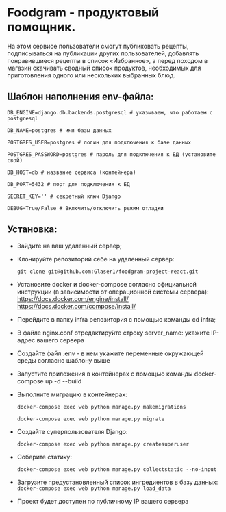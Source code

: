 # Foodgram - продуктовый помощник.

На этом сервисе пользователи смогут публиковать рецепты, подписываться на публикации других пользователей, добавлять понравившиеся рецепты в список «Избранное», а перед походом в магазин скачивать сводный список продуктов, необходимых для приготовления одного или нескольких выбранных блюд.

## Шаблон наполнения env-файла:
``` DB_ENGINE=django.db.backends.postgresql # указываем, что работаем с postgresql ```

``` DB_NAME=postgres # имя базы данных ```

``` POSTGRES_USER=postgres # логин для подключения к базе данных ```

``` POSTGRES_PASSWORD=postgres # пароль для подключения к БД (установите свой) ```

``` DB_HOST=db # название сервиса (контейнера) ```

``` DB_PORT=5432 # порт для подключения к БД ```

``` SECRET_KEY='' # секретный ключ Django ```

``` DEBUG=True/False # Включить/отключить режим отладки ```

## Установка:
* Зайдите на ваш удаленный сервер;
* Клонируйте репозиторий себе на удаленный сервер:

  ``` git clone git@github.com:Glaser1/foodgram-project-react.git ```
* Установите docker и docker-compose согласно официальной инструкции (в зависимости от операционной системы сервера):
    https://docs.docker.com/engine/install/    
    https://docs.docker.com/compose/install/
* Перейдите в папку infra репозитория с помощью команды cd infra;
* В файле nginx.conf отредактируйте строку server_name: укажите IP-адрес вашего сервера
* Создайте файл .env - в нем укажите переменные окружающей среды согласно шаблону выше

* Запустите приложения в контейнерах с помощью команды docker-compose up -d --build
* Выполните миграцию в контейнерах: 

  ``` docker-compose exec web python manage.py makemigrations ```
  
  ``` docker-compose exec web python manage.py migrate ```
* Создайте суперпользователя Django:

  ``` docker-compose exec web python manage.py createsuperuser ```
* Соберите статику:

  ``` docker-compose exec web python manage.py collectstatic --no-input ```
* Загрузите предустановленный список ингредиентов в базу данных:
  ``` docker-compose exec web python manage.py load_data ```
* Проект будет доступен по публичному IP вашего сервера


